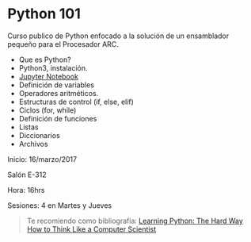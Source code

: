 # Python 101
Curso publico de Python enfocado a la solución de un ensamblador pequeño para el Procesador ARC.


* Que es Python?
* Python3, instalación.
* [Jupyter Notebook](https://jupyter.readthedocs.io/en/latest/index.html)
* Definición de variables
* Operadores aritméticos.
* Estructuras de control (if, else, elif)
* Ciclos (for, while)
* Definición de funciones
* Listas
* Diccionarios
* Archivos

Inicio: 16/marzo/2017

Salón E-312

Hora: 16hrs

Sesiones: 4 en Martes y Jueves

> Te recomiendo como bibliografia:
> [Learning Python: The Hard Way](https://learnpythonthehardway.org/)
> [How to Think Like a Computer Scientist](http://openbookproject.net/thinkcs/python/english3e/)
